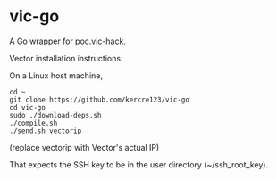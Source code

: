 # vic-go

A Go wrapper for [poc.vic-hack](https://github.com/torimos/poc.vic-hack).

Vector installation instructions:

On a Linux host machine,

```
cd ~
git clone https://github.com/kercre123/vic-go
cd vic-go
sudo ./download-deps.sh
./compile.sh
./send.sh vectorip
```

(replace vectorip with Vector's actual IP)

That expects the SSH key to be in the user directory (~/ssh_root_key).
